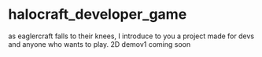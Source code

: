# halocraft_developer_game
as eaglercraft falls to their knees, I introduce to you a project made for devs and anyone who wants to play.  2D demov1 coming soon
